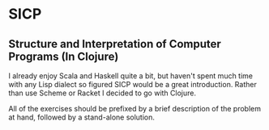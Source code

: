 # SICP
Structure and Interpretation of Computer Programs (In Clojure)
----------------

I already enjoy Scala and Haskell quite a bit, but haven't spent much time with any Lisp dialect so figured SICP would be a great introduction. Rather than use Scheme or Racket I decided to go with Clojure.

All of the exercises should be prefixed by a brief description of the problem at hand, followed by a stand-alone solution.

